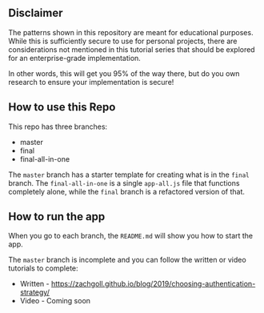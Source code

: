 ## Disclaimer

The patterns shown in this repository are meant for educational purposes. While this is sufficiently secure to use for personal projects, there are considerations not mentioned in this tutorial series that should be explored for an enterprise-grade implementation.

In other words, this will get you 95% of the way there, but do you own research to ensure your implementation is secure!

## How to use this Repo

This repo has three branches:

- master
- final
- final-all-in-one

The `master` branch has a starter template for creating what is in the `final` branch. The `final-all-in-one` is a single `app-all.js` file that functions completely alone, while the `final` branch is a refactored version of that.

## How to run the app

When you go to each branch, the `README.md` will show you how to start the app.

The `master` branch is incomplete and you can follow the written or video tutorials to complete:

- Written - https://zachgoll.github.io/blog/2019/choosing-authentication-strategy/
- Video - Coming soon
